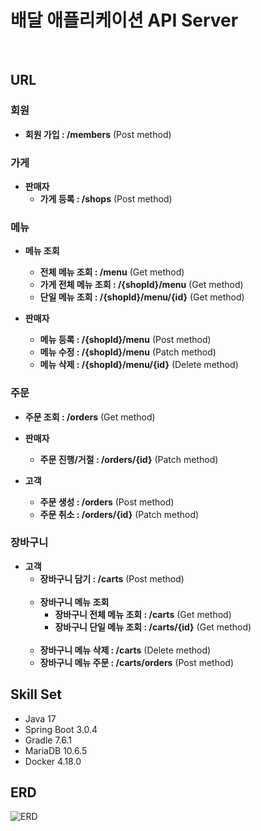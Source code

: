 # 배달 애플리케이션 API Server
<br>

## URL

### 회원

- **회원 가입 : /members** (Post method)
  <br>

### 가게

- **판매자**
  - **가게 등록 : /shops** (Post method)
    <br>

### 메뉴

- **메뉴 조회**
  - **전체 메뉴 조회 : /menu** (Get method)
  - **가게 전체 메뉴 조회 : /{shopId}/menu** (Get method)
  - **단일 메뉴 조회 : /{shopId}/menu/{id}** (Get method)
    <br>

- **판매자**
  - **메뉴 등록 : /{shopId}/menu** (Post method)
  - **메뉴 수정 : /{shopId}/menu** (Patch method)
  - **메뉴 삭제 : /{shopId}/menu/{id}** (Delete method)
    <br>

### 주문

- **주문 조회 : /orders** (Get method)
  <br>

- **판매자**
  - **주문 진행/거절 : /orders/{id}** (Patch method)
    <br>

- **고객**
  - **주문 생성 : /orders** (Post method)
  - **주문 취소 : /orders/{id}** (Patch method)
    <br>

### 장바구니

- **고객**
  - **장바구니 담기 : /carts** (Post method)<br><br>
  - **장바구니 메뉴 조회**
    - **장바구니 전체 메뉴 조회 : /carts** (Get method)
    - **장바구니 단일 메뉴 조회 : /carts/{id}** (Get method)<br><br>
  - **장바구니 메뉴 삭제 : /carts** (Delete method)
  - **장바구니 메뉴 주문 : /carts/orders** (Post method)
    <br>

## Skill Set

- Java 17
- Spring Boot 3.0.4
- Gradle 7.6.1
- MariaDB 10.6.5
- Docker 4.18.0
  <br>

## ERD

![ERD](https://github.com/hellmir/delivery/assets/128391669/2e046986-508b-40cb-ac7e-1acec805543b)

